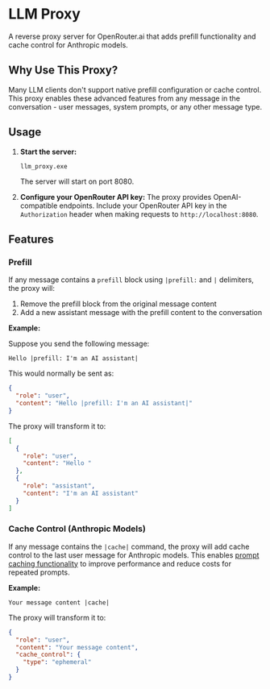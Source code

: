 # LLM Proxy

A reverse proxy server for OpenRouter.ai that adds prefill functionality and cache control for Anthropic models.

## Why Use This Proxy?

Many LLM clients don't support native prefill configuration or cache control. This proxy enables these advanced features from any message in the conversation - user messages, system prompts, or any other message type.

## Usage

1. **Start the server:**

   ```
   llm_proxy.exe
   ```

   The server will start on port 8080.

2. **Configure your OpenRouter API key:**
   The proxy provides OpenAI-compatible endpoints. Include your OpenRouter API key in the `Authorization` header when making requests to `http://localhost:8080`.

## Features

### Prefill

If any message contains a `prefill` block using `|prefill:` and `|` delimiters, the proxy will:

1. Remove the prefill block from the original message content
2. Add a new assistant message with the prefill content to the conversation

**Example:**

Suppose you send the following message:

```
Hello |prefill: I'm an AI assistant|
```

This would normally be sent as:

```json
{
  "role": "user",
  "content": "Hello |prefill: I'm an AI assistant|"
}
```

The proxy will transform it to:

```json
[
  {
    "role": "user",
    "content": "Hello "
  },
  {
    "role": "assistant",
    "content": "I'm an AI assistant"
  }
]
```

### Cache Control (Anthropic Models)

If any message contains the `|cache|` command, the proxy will add cache control to the last user message for Anthropic models. This enables [prompt caching functionality](https://docs.anthropic.com/en/docs/build-with-claude/prompt-caching) to improve performance and reduce costs for repeated prompts.

**Example:**

```
Your message content |cache|
```

The proxy will transform it to:

```json
{
  "role": "user",
  "content": "Your message content",
  "cache_control": {
    "type": "ephemeral"
  }
}
```